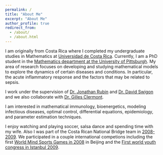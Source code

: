 ```yaml
---
permalink: /
title: "About Me"
excerpt: "About Me"
author_profile: true
redirect_from: 
  - /about/
  - /about.html
---
```


I am originally from Costa Rica where I completed my undergraduate studies in Mathematics at [Universidad de Costa Rica](https://www.ucr.ac.cr/). Currently, I am a PhD student in the [Mathematics department at the University of Pittsburgh](https://www.mathematics.pitt.edu/). My area of research focuses on developing and studying mathematical models to explore the dynamics of certain diseases and conditions. In particular, the acute inflammatory response and the factors that may be related to sepsis. 

I work under the supervision of [Dr. Jonathan Rubin](http://www.math.pitt.edu/~rubin/) and [Dr. David Swigon](http://www.math.pitt.edu/~swigon/) and we also collaborate with [Dr. Gilles Clermont](http://www.ccm.pitt.edu/directory/profile/gilles-clermont). 

I am interested in mathematical immunology, bioenergetics, modeling infectious diseases, optimal control, differential equations, epidemiology, and parameter estimation techniques. 

I enjoy watching and playing soccer, salsa dance and spending time with my wife. Also I was part of the Costa Rican National Bridge team in [2008-2009]((http://www.worldbridge.org/person/?qryid=27480)). We participated in a couple international competions including the first
[World Mind Sports Games in 2008](https://en.wikipedia.org/wiki/2008_World_Mind_Sports_Games) in Beijing and the [First world youth congress in Istanbul 2009](http://db.worldbridge.org/Repository/tourn/Istanbul.09/Istanbul.htm).





